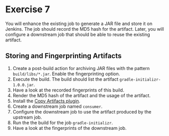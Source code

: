 # Exercise 7

You will enhance the existing job to generate a JAR file and store it on Jenkins. The job should record the MD5 hash for the artifact. Later, you will configure a downstream job that should be able to reuse the existing artifact.

## Storing and Fingerprinting Artifacts

1. Create a post-build action for archiving JAR files with the pattern `build/libs/*.jar`. Enable the fingerprinting option.
2. Execute the build. The build should list the artifact `gradle-initializr-1.0.0.jar`.
3. Have a look at the recorded fingerprints of this build.
4. Render the MD5 hash of the artifact and the usage of the artifact.
5. Install the [Copy Artifacts plugin](https://plugins.jenkins.io/copyartifact).
6. Create a downstream job named `consumer`.
7. Configure the downstream job to use the artifact produced by the upstream job.
8. Run the the build for the job `gradle-initializr`.
9. Have a look at the fingerprints of the downstream job.